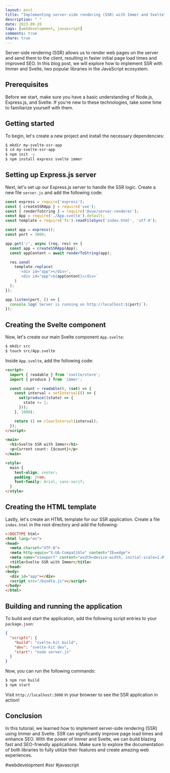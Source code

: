 ```yaml
---
layout: post
title: "Implementing server-side rendering (SSR) with Immer and Svelte"
description: " "
date: 2023-09-28
tags: [webdevelopment, javascript]
comments: true
share: true
---
```


Server-side rendering (SSR) allows us to render web pages on the server and send them to the client, resulting in faster initial page load times and improved SEO. In this blog post, we will explore how to implement SSR with Immer and Svelte, two popular libraries in the JavaScript ecosystem.

## Prerequisites

Before we start, make sure you have a basic understanding of Node.js, Express.js, and Svelte. If you're new to these technologies, take some time to familiarize yourself with them.

## Getting started

To begin, let's create a new project and install the necessary dependencies:

```bash
$ mkdir my-svelte-ssr-app
$ cd my-svelte-ssr-app
$ npm init -y
$ npm install express svelte immer
```

## Setting up Express.js server

Next, let's set up our Express.js server to handle the SSR logic. Create a new file `server.js` and add the following code:

```javascript
const express = require('express');
const { createSSRApp } = require('vue');
const { renderToString } = require('@vue/server-renderer');
const App = require('./App.svelte').default;
const template = require('fs').readFileSync('index.html', 'utf-8');

const app = express();
const port = 3000;

app.get('/', async (req, res) => {
  const app = createSSRApp(App);
  const appContent = await renderToString(app);

  res.send(
    template.replace(
      '<div id="app"></div>',
      `<div id="app">${appContent}</div>`
    )
  );
});

app.listen(port, () => {
  console.log(`Server is running on http://localhost:${port}`);
});
```

## Creating the Svelte component

Now, let's create our main Svelte component `App.svelte`:

```bash
$ mkdir src
$ touch src/App.svelte
```

Inside `App.svelte`, add the following code:

```html
<script>
  import { readable } from 'svelte/store';
  import { produce } from 'immer';

  const count = readable(0, (set) => {
    const interval = setInterval(() => {
      set(produce((state) => {
        state += 1;
      }));
    }, 1000);

    return () => clearInterval(interval);
  });
</script>

<main>
  <h1>Svelte SSR with Immer</h1>
  <p>Current count: {$count}</p>
</main>

<style>
  main {
    text-align: center;
    padding: 2rem;
    font-family: Arial, sans-serif;
  }
</style>
```

## Creating the HTML template

Lastly, let's create an HTML template for our SSR application. Create a file `index.html` in the root directory and add the following:

```html
<!DOCTYPE html>
<html lang="en">
<head>
  <meta charset="UTF-8">
  <meta http-equiv="X-UA-Compatible" content="IE=edge">
  <meta name="viewport" content="width=device-width, initial-scale=1.0">
  <title>Svelte SSR with Immer</title>
</head>
<body>
  <div id="app"></div>
  <script src="/bundle.js"></script>
</body>
</html>
```

## Building and running the application

To build and start the application, add the following script entries to your `package.json`:

```json
{
  "scripts": {
    "build": "svelte-kit build",
    "dev": "svelte-kit dev",
    "start": "node server.js"
  }
}
```

Now, you can run the following commands:

```bash
$ npm run build
$ npm start
```

Visit `http://localhost:3000` in your browser to see the SSR application in action!

## Conclusion

In this tutorial, we learned how to implement server-side rendering (SSR) using Immer and Svelte. SSR can significantly improve page load times and enhance SEO. With the power of Immer and Svelte, we can build blazing fast and SEO-friendly applications. Make sure to explore the documentation of both libraries to fully utilize their features and create amazing web experiences.

#webdevelopment #ssr #javascript